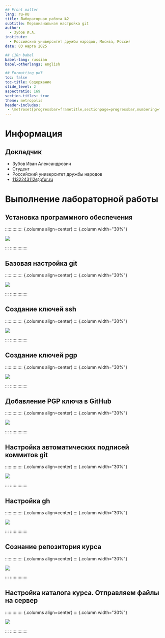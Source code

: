 ```yaml
---
## Front matter
lang: ru-RU
title: Лабораторная работа №2
subtitle: Первоначальная настройка git
author:
  - Зубов И.А.
institute:
  - Российский университет дружбы народов, Москва, Россия
date: 03 марта 2025

## i18n babel
babel-lang: russian
babel-otherlangs: english

## Formatting pdf
toc: false
toc-title: Содержание
slide_level: 2
aspectratio: 169
section-titles: true
theme: metropolis
header-includes:
 - \metroset{progressbar=frametitle,sectionpage=progressbar,numbering=fraction}
---
```


# Информация

## Докладчик

  * Зубов Иван Александрович
  * Студент
  * Российский университет дружбы народов
  * 1132243112@pfur.ru

# Выполнение лабораторной работы

## Установка программного обеспечения 

:::::::::::::: {.columns align=center}
::: {.column width="30%"}

![](image/1.png)

:::
::::::::::::::

## Базовая настройка git

:::::::::::::: {.columns align=center}
::: {.column width="30%"}

![](image/2.png)

:::
::::::::::::::

## Создание ключей ssh

:::::::::::::: {.columns align=center}
::: {.column width="30%"}

![](image/3.png)

:::
::::::::::::::

## Создание ключей pgp

:::::::::::::: {.columns align=center}
::: {.column width="30%"}

![](image/4.png)

:::
::::::::::::::

## Добавление PGP ключа в GitHub

:::::::::::::: {.columns align=center}
::: {.column width="30%"}

![](image/5.png)

:::
::::::::::::::

## Настройка автоматических подписей коммитов git

:::::::::::::: {.columns align=center}
::: {.column width="30%"}

![](image/6.png)

:::
::::::::::::::

## Настройка gh
:::::::::::::: {.columns align=center}
::: {.column width="30%"}

![](image/7.png)

:::
::::::::::::::

## Сознание репозитория курса

:::::::::::::: {.columns align=center}
::: {.column width="30%"}

![](image/8.png)

:::
::::::::::::::

## Настройка каталога курса. Отправляем файлы на сервер

:::::::::::::: {.columns align=center}
::: {.column width="30%"}

![](image/9.png)

:::
::::::::::::::


